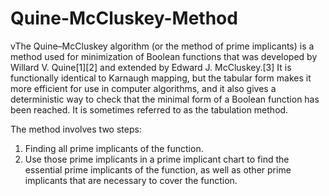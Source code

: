 # Quine-McCluskey-Method
vThe Quine–McCluskey algorithm (or the method of prime implicants) is a method used for minimization of Boolean functions that was developed by Willard V. Quine[1][2] and extended by Edward J. McCluskey.[3] It is functionally identical to Karnaugh mapping, but the tabular form makes it more efficient for use in computer algorithms, and it also gives a deterministic way to check that the minimal form of a Boolean function has been reached. It is sometimes referred to as the tabulation method.

The method involves two steps:

1. Finding all prime implicants of the function.
2. Use those prime implicants in a prime implicant chart to find the essential prime implicants of the function, as well as other prime implicants that are necessary to cover the function.
